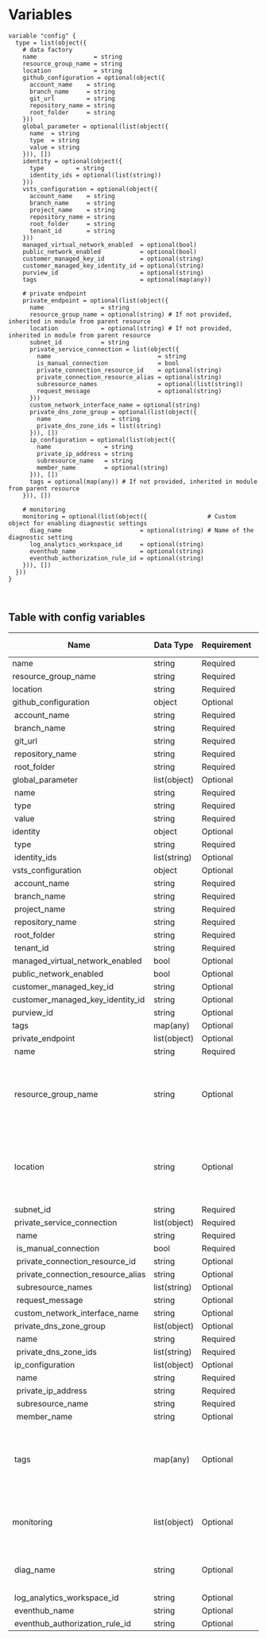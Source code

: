 # Variables

```
variable "config" {  type = list(object({
    # data factory
    name                = string
    resource_group_name = string
    location            = string
    github_configuration = optional(object({
      account_name    = string
      branch_name     = string
      git_url         = string
      repository_name = string
      root_folder     = string
    }))
    global_parameter = optional(list(object({
      name  = string
      type  = string
      value = string
    })), [])
    identity = optional(object({
      type         = string
      identity_ids = optional(list(string))
    }))
    vsts_configuration = optional(object({
      account_name    = string
      branch_name     = string
      project_name    = string
      repository_name = string
      root_folder     = string
      tenant_id       = string
    }))
    managed_virtual_network_enabled  = optional(bool)
    public_network_enabled           = optional(bool)
    customer_managed_key_id          = optional(string)
    customer_managed_key_identity_id = optional(string)
    purview_id                       = optional(string)
    tags                             = optional(map(any))

    # private endpoint
    private_endpoint = optional(list(object({
      name                = string
      resource_group_name = optional(string) # If not provided, inherited in module from parent resource
      location            = optional(string) # If not provided, inherited in module from parent resource
      subnet_id           = string
      private_service_connection = list(object({
        name                              = string
        is_manual_connection              = bool
        private_connection_resource_id    = optional(string)
        private_connection_resource_alias = optional(string)
        subresource_names                 = optional(list(string))
        request_message                   = optional(string)
      }))
      custom_network_interface_name = optional(string)
      private_dns_zone_group = optional(list(object({
        name                 = string
        private_dns_zone_ids = list(string)
      })), [])
      ip_configuration = optional(list(object({
        name               = string
        private_ip_address = string
        subresource_name   = string
        member_name        = optional(string)
      })), [])
      tags = optional(map(any)) # If not provided, inherited in module from parent resource
    })), [])

    # monitoring
    monitoring = optional(list(object({                 # Custom object for enabling diagnostic settings
      diag_name                      = optional(string) # Name of the diagnostic setting
      log_analytics_workspace_id     = optional(string)
      eventhub_name                  = optional(string)
      eventhub_authorization_rule_id = optional(string)
    })), [])
  }))
}



```


## Table with config variables

| Name | Data Type | Requirement | Default Value | Comment |
| ------- | --------- | ----------- | ------------- | ------- |
|name | string | Required |  |  |
|resource_group_name | string | Required |  |  |
|location | string | Required |  |  |
|github_configuration | object | Optional |  |  |
|&nbsp;account_name | string | Required |  |  |
|&nbsp;branch_name | string | Required |  |  |
|&nbsp;git_url | string | Required |  |  |
|&nbsp;repository_name | string | Required |  |  |
|&nbsp;root_folder | string | Required |  |  |
|global_parameter | list(object) | Optional | [] |  |
|&nbsp;name | string | Required |  |  |
|&nbsp;type | string | Required |  |  |
|&nbsp;value | string | Required |  |  |
|identity | object | Optional |  |  |
|&nbsp;type | string | Required |  |  |
|&nbsp;identity_ids | list(string) | Optional |  |  |
|vsts_configuration | object | Optional |  |  |
|&nbsp;account_name | string | Required |  |  |
|&nbsp;branch_name | string | Required |  |  |
|&nbsp;project_name | string | Required |  |  |
|&nbsp;repository_name | string | Required |  |  |
|&nbsp;root_folder | string | Required |  |  |
|&nbsp;tenant_id | string | Required |  |  |
|managed_virtual_network_enabled | bool | Optional |  |  |
|public_network_enabled | bool | Optional |  |  |
|customer_managed_key_id | string | Optional |  |  |
|customer_managed_key_identity_id | string | Optional |  |  |
|purview_id | string | Optional |  |  |
|tags | map(any) | Optional |  |  |
|private_endpoint | list(object) | Optional | [] |  |
|&nbsp;name | string | Required |  |  |
|&nbsp;resource_group_name | string | Optional |  |  If not provided, inherited in module from parent resource |
|&nbsp;location | string | Optional |  |  If not provided, inherited in module from parent resource |
|&nbsp;subnet_id | string | Required |  |  |
|&nbsp;private_service_connection | list(object) | Required |  |  |
|&nbsp;&nbsp;name | string | Required |  |  |
|&nbsp;&nbsp;is_manual_connection | bool | Required |  |  |
|&nbsp;&nbsp;private_connection_resource_id | string | Optional |  |  |
|&nbsp;&nbsp;private_connection_resource_alias | string | Optional |  |  |
|&nbsp;&nbsp;subresource_names | list(string) | Optional |  |  |
|&nbsp;&nbsp;request_message | string | Optional |  |  |
|&nbsp;custom_network_interface_name | string | Optional |  |  |
|&nbsp;private_dns_zone_group | list(object) | Optional | [] |  |
|&nbsp;&nbsp;name | string | Required |  |  |
|&nbsp;&nbsp;private_dns_zone_ids | list(string) | Required |  |  |
|&nbsp;ip_configuration | list(object) | Optional | [] |  |
|&nbsp;&nbsp;name | string | Required |  |  |
|&nbsp;&nbsp;private_ip_address | string | Required |  |  |
|&nbsp;&nbsp;subresource_name | string | Required |  |  |
|&nbsp;&nbsp;member_name | string | Optional |  |  |
|&nbsp;tags | map(any) | Optional |  |  If not provided, inherited in module from parent resource |
|monitoring | list(object) | Optional | [] |  Custom object for enabling diagnostic settings |
|&nbsp;diag_name | string | Optional |  |  Name of the diagnostic setting |
|&nbsp;log_analytics_workspace_id | string | Optional |  |  |
|&nbsp;eventhub_name | string | Optional |  |  |
|&nbsp;eventhub_authorization_rule_id | string | Optional |  |  |


